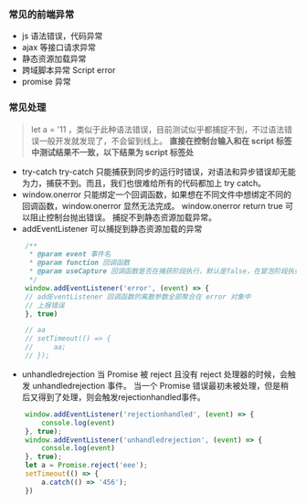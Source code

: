### 常见的前端异常
* js 语法错误，代码异常
* ajax 等接口请求异常
* 静态资源加载异常
* 跨域脚本异常 Script error
* promise 异常
### 常见处理
> let a = '11 ，类似于此种语法错误，目前测试似乎都捕捉不到，不过语法错误一般开发就发现了，不会留到线上。
> **直接在控制台输入和在 script 标签中测试结果不一致，以下结果为 script 标签处**

* try-catch
try-catch 只能捕获到同步的运行时错误，对语法和异步错误却无能为力，捕获不到。而且，我们也很难给所有的代码都加上 try catch。
* window.onerror 
只能绑定一个回调函数，如果想在不同文件中想绑定不同的回调函数，window.onerror 显然无法完成。
window.onerror return true 可以阻止控制台抛出错误。
捕捉不到静态资源加载异常。
* addEventListener 
可以捕捉到静态资源加载的异常
``` javascript
    /**
     * @param event 事件名
     * @param function 回调函数
     * @param useCapture 回调函数是否在捕获阶段执行，默认是false，在冒泡阶段执行
     */
    window.addEventListener('error', (event) => {
    // addEventListener 回调函数的离散参数全部聚合在 error 对象中
    // 上报错误
    }, true)

    // aa
    // setTimeout(() => {
    //     aa;
    // });
```
* unhandledrejection
当 Promise 被 reject 且没有 reject 处理器的时候，会触发 unhandledrejection 事件。
当一个 Promise 错误最初未被处理，但是稍后又得到了处理，则会触发rejectionhandled事件。
```javascript
    window.addEventListener('rejectionhandled', (event) => {
        console.log(event)
    }, true);
    window.addEventListener('unhandledrejection', (event) => {
        console.log(event)
    }, true);
    let a = Promise.reject('eee');
    setTimeout(() => {
        a.catch(() => '456');
    })
```